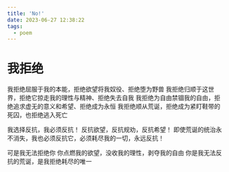```yaml
---
title: 'No!'
date: 2023-06-27 12:38:22
tags:
  - poem
---
```

# 我拒绝

我拒绝屈服于我的本能，拒绝欲望将我奴役、拒绝堕为野兽
我拒绝归顺于这世界，拒绝它掠走我的理性与精神、拒绝失去自我
我拒绝为自由禁锢我的自由，拒绝追求虚无的意义和希望、拒绝成为永恒
我拒绝顺从荒诞，拒绝成为紧盯鞋带的死囚，也拒绝逃入死亡

我选择反抗，我必须反抗！
反抗欲望，反抗规劝，反抗希望！
即使荒诞的统治永不消失，我也必须反抗它，必须耗尽我的一切，永远反抗！

可是我无法拒绝你
你点燃我的欲望，没收我的理性，剥夺我的自由
你是我无法反抗的荒诞，是我拒绝耗尽的唯一
